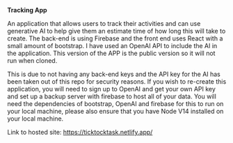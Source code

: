 <strong>Tracking App</strong>

An application that allows users to track their activities and can use generative AI to help give them an estimate time of how long this will take to create. The back-end is using Firebase and the front end uses React with a small amount of bootstrap. I have used an OpenAI API to include the AI in the application. This version of the APP is the public version so it will not run when cloned.

This is due to not having any back-end keys and the API key for the AI has been taken out of this repo for security reasons. If you wish to re-create this application, you will need to sign up to OpenAI and get your own API key and set up a backup server with firebase to host all of your data. You will need the dependencies of bootstrap, OpenAI and firebase for this to run on your local machine, please also ensure that you have Node V14 installed on your local machine. 

Link to hosted site: https://ticktocktask.netlify.app/

